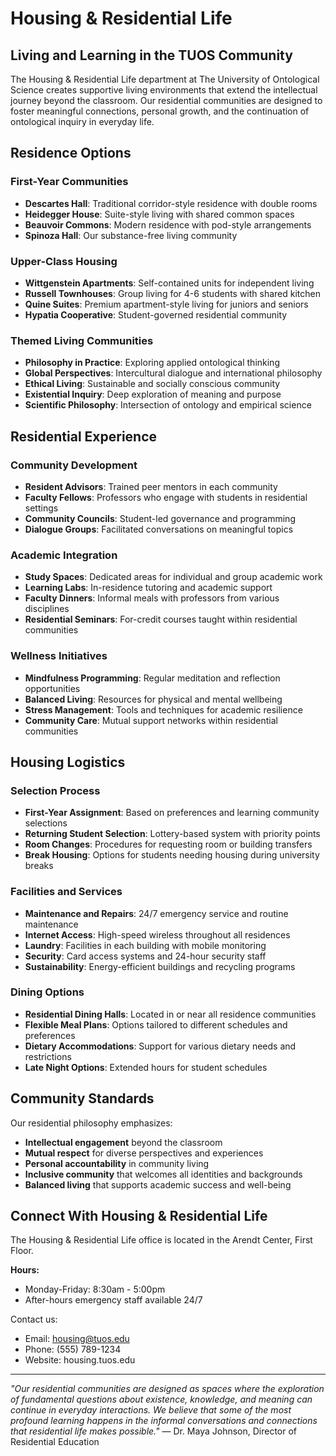 # Housing & Residential Life

## Living and Learning in the TUOS Community

The Housing & Residential Life department at The University of Ontological Science creates supportive living environments that extend the intellectual journey beyond the classroom. Our residential communities are designed to foster meaningful connections, personal growth, and the continuation of ontological inquiry in everyday life.

## Residence Options

### First-Year Communities
- **Descartes Hall**: Traditional corridor-style residence with double rooms
- **Heidegger House**: Suite-style living with shared common spaces
- **Beauvoir Commons**: Modern residence with pod-style arrangements
- **Spinoza Hall**: Our substance-free living community

### Upper-Class Housing
- **Wittgenstein Apartments**: Self-contained units for independent living
- **Russell Townhouses**: Group living for 4-6 students with shared kitchen
- **Quine Suites**: Premium apartment-style living for juniors and seniors
- **Hypatia Cooperative**: Student-governed residential community

### Themed Living Communities
- **Philosophy in Practice**: Exploring applied ontological thinking
- **Global Perspectives**: Intercultural dialogue and international philosophy
- **Ethical Living**: Sustainable and socially conscious community
- **Existential Inquiry**: Deep exploration of meaning and purpose
- **Scientific Philosophy**: Intersection of ontology and empirical science

## Residential Experience

### Community Development
- **Resident Advisors**: Trained peer mentors in each community
- **Faculty Fellows**: Professors who engage with students in residential settings
- **Community Councils**: Student-led governance and programming
- **Dialogue Groups**: Facilitated conversations on meaningful topics

### Academic Integration
- **Study Spaces**: Dedicated areas for individual and group academic work
- **Learning Labs**: In-residence tutoring and academic support
- **Faculty Dinners**: Informal meals with professors from various disciplines
- **Residential Seminars**: For-credit courses taught within residential communities

### Wellness Initiatives
- **Mindfulness Programming**: Regular meditation and reflection opportunities
- **Balanced Living**: Resources for physical and mental wellbeing
- **Stress Management**: Tools and techniques for academic resilience
- **Community Care**: Mutual support networks within residential communities

## Housing Logistics

### Selection Process
- **First-Year Assignment**: Based on preferences and learning community selections
- **Returning Student Selection**: Lottery-based system with priority points
- **Room Changes**: Procedures for requesting room or building transfers
- **Break Housing**: Options for students needing housing during university breaks

### Facilities and Services
- **Maintenance and Repairs**: 24/7 emergency service and routine maintenance
- **Internet Access**: High-speed wireless throughout all residences
- **Laundry**: Facilities in each building with mobile monitoring
- **Security**: Card access systems and 24-hour security staff
- **Sustainability**: Energy-efficient buildings and recycling programs

### Dining Options
- **Residential Dining Halls**: Located in or near all residence communities
- **Flexible Meal Plans**: Options tailored to different schedules and preferences
- **Dietary Accommodations**: Support for various dietary needs and restrictions
- **Late Night Options**: Extended hours for student schedules

## Community Standards

Our residential philosophy emphasizes:
- **Intellectual engagement** beyond the classroom
- **Mutual respect** for diverse perspectives and experiences
- **Personal accountability** in community living
- **Inclusive community** that welcomes all identities and backgrounds
- **Balanced living** that supports academic success and well-being

## Connect With Housing & Residential Life

The Housing & Residential Life office is located in the Arendt Center, First Floor.

**Hours:**
- Monday-Friday: 8:30am - 5:00pm
- After-hours emergency staff available 24/7

Contact us:
- Email: housing@tuos.edu
- Phone: (555) 789-1234
- Website: housing.tuos.edu

---

*"Our residential communities are designed as spaces where the exploration of fundamental questions about existence, knowledge, and meaning can continue in everyday interactions. We believe that some of the most profound learning happens in the informal conversations and connections that residential life makes possible."* — Dr. Maya Johnson, Director of Residential Education